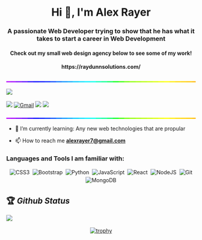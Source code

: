 <h1 align="center">Hi 👋, I'm Alex Rayer</h1>
<h3 align="center">A passionate Web Developer trying to show that he has what it takes to start a career in Web Development </h3>
<h4 align="center">Check out my small web design agency below to see some of my work! </h4>
<h4 align="center">https://raydunnsolutions.com/</h4>


<img style="width:100%;height:3px;" src="./bar.gif" />

[<img src="https://img.shields.io/twitter/follow/me?logo=twitter&style=for-the-badge" />](https://twitter.com/Alex_Rayer_)

[<img src="https://img.shields.io/github/followers/arayer143?logo=github&style=for-the-badge&logoColor=white">](https://github.com/arayer143)
[<img alt="Gmail" src="https://img.shields.io/badge/Gmail-D14836?style=for-the-badge&logo=gmail&logoColor=white" />](mailto:dev.alexrayer7@gmail.com)
[<img src="https://img.shields.io/badge/linkedin-%230077B5.svg?&style=for-the-badge&logo=linkedin&logoColor=white">](https://www.linkedin.com/in/alex-rayer/)
[<img src="https://img.shields.io/badge/Portfolio-%23000000.svg?&style=for-the-badge">](https://alexrayer.com)


<img style="width:100%;height:3px;" src="./bar.gif" />


- 🌱 I’m currently learning: Any new web technologies that are propular



- 📫 How to reach me **alexrayer7@gmail.com**

<h3 align="left">Languages and Tools I am familiar with:</h3>

<p align="center">

<img alt="CSS3" src="https://img.shields.io/badge/css3%20-%231572B6.svg?&style=for-the-badge&logo=css3&logoColor=white" style="margin:2px;"/>
<img alt="Bootstrap" src="https://img.shields.io/badge/bootstrap%20-%23563D7C.svg?&style=for-the-badge&logo=bootstrap&logoColor=white" style="margin:2px;"/>
<img alt="Python" src="https://img.shields.io/badge/python%20-%2314354C.svg?&style=for-the-badge&logo=python&logoColor=white" style="margin:2px;"/>
<img alt="JavaScript" src="https://img.shields.io/badge/javascript%20-%23323330.svg?&style=for-the-badge&logo=javascript&logoColor=%23F7DF1E" style="margin:2px;"/>
<img alt="React" src="https://img.shields.io/badge/react%20-%2320232a.svg?&style=for-the-badge&logo=react&logoColor=%2361DAFB" style="margin:2px;"/>
<img alt="NodeJS" src="https://img.shields.io/badge/node.js%20-%2343853D.svg?&style=for-the-badge&logo=node.js&logoColor=white" style="margin:2px;"/>
<img alt="Git" src="https://img.shields.io/badge/git%20-%23F05033.svg?&style=for-the-badge&logo=git&logoColor=white" style="margin:2px;"/>
<img alt="MongoDB" src ="https://img.shields.io/badge/MongoDB-%234ea94b.svg?&style=for-the-badge&logo=mongodb&logoColor=white" style="margin:2px;"/>

<br/>
</p>

## 🏆 *Github Status*

<img  src="https://github-readme-streak-stats.herokuapp.com/?user=arayer143&theme=dark" width="48%" >
<br>
<div align="center">

[![trophy](https://github-profile-trophy.vercel.app/?username=arayer143&rank=S,AAA,AA,A&theme=juicyfresh&margin-w=15)](https://github.com/ryo-ma/github-profile-trophy)
</div>
